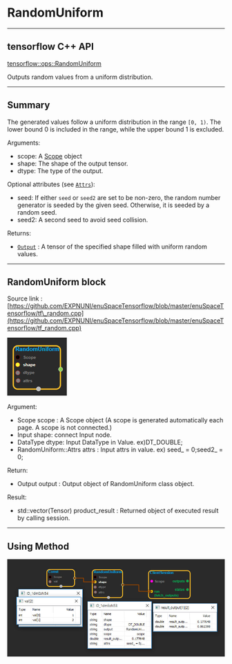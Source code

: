 # RandomUniform

---

## tensorflow C++ API

[tensorflow::ops::RandomUniform](https://www.tensorflow.org/api_docs/cc/class/tensorflow/ops/random-uniform)

Outputs random values from a uniform distribution.

---

## Summary

The generated values follow a uniform distribution in the range `[0, 1)`. The lower bound 0 is included in the range, while the upper bound 1 is excluded.

Arguments:

* scope: A [Scope](https://www.tensorflow.org/api_docs/cc/class/tensorflow/scope.html#classtensorflow_1_1_scope) object
* shape: The shape of the output tensor.
* dtype: The type of the output.

Optional attributes \(see [`Attrs`](https://www.tensorflow.org/api_docs/cc/struct/tensorflow/ops/random-uniform/attrs.html#structtensorflow_1_1ops_1_1_random_uniform_1_1_attrs)\):

* seed: If either `seed` or `seed2` are set to be non-zero, the random number generator is seeded by the given seed. Otherwise, it is seeded by a random seed.
* seed2: A second seed to avoid seed collision.

Returns:

* [`Output`](https://www.tensorflow.org/api_docs/cc/class/tensorflow/output.html#classtensorflow_1_1_output)
  : A tensor of the specified shape filled with uniform random values.

---

## RandomUniform block

Source link : [https://github.com/EXPNUNI/enuSpaceTensorflow/blob/master/enuSpaceTensorflow/tf\_random.cpp](https://github.com/EXPNUNI/enuSpaceTensorflow/blob/master/enuSpaceTensorflow/tf_random.cpp)

![](/assets/random_op/RandomUniform2.jpg)

Argument:

* Scope scope : A Scope object \(A scope is generated automatically each page. A scope is not connected.\)
* Input shape: connect  Input node.
* DataType dtype: Input DataType in Value. ex\)DT\_DOUBLE;
* RandomUniform::Attrs attrs : Input attrs in value. ex\) seed\_ = 0;seed2\_ = 0;

Return:

* Output output : Output object of RandomUniform class object.

Result:

* std::vector\(Tensor\) product\_result : Returned object of executed result by calling session.

---

## Using Method

![](/assets/random_op/RandomUniform1.jpg)

